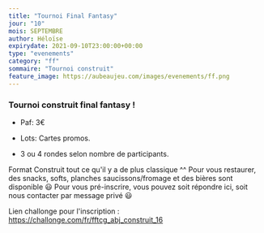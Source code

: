 ```yaml
---
title: "Tournoi Final Fantasy"
jour: "10"
mois: SEPTEMBRE
author: Héloïse
expirydate: 2021-09-10T23:00:00+00:00
type: "evenements"
category: "ff"
sommaire: "Tournoi construit"
feature_image: https://aubeaujeu.com/images/evenements/ff.png
---
```

### Tournoi construit final fantasy !

- Paf: 3€

- Lots: Cartes promos.

- 3 ou 4 rondes selon nombre de participants.

Format Construit tout ce qu'il y a de plus classique ^^
Pour vous restaurer, des snacks, softs, planches saucissons/fromage et des bières sont disponible 😃
Pour vous pré-inscrire, vous pouvez soit répondre ici, soit nous contacter par message privé 😃

Lien challonge pour l'inscription :
https://challonge.com/fr/fftcg_abj_construit_16
